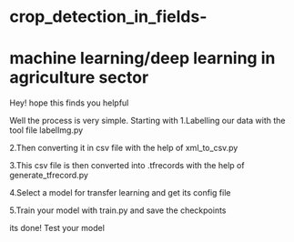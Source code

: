 # crop_detection_in_fields-
# machine learning/deep learning in agriculture sector

Hey! hope this finds you helpful

Well the process is very simple. Starting with
1.Labelling our data with the tool file labelImg.py

2.Then converting it in csv file with the help of xml_to_csv.py

3.This csv file is then converted into .tfrecords with the help of generate_tfrecord.py

4.Select a model for transfer learning and get its config file

5.Train your model with train.py and save the checkpoints

its done!
Test your model
